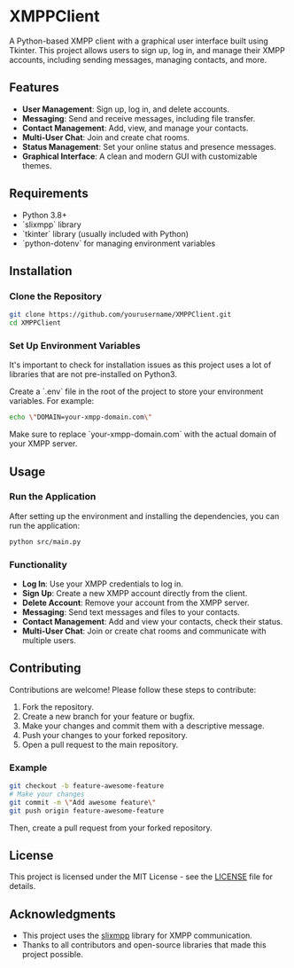 # XMPPClient
A Python-based XMPP client with a graphical user interface built using Tkinter. This project allows users to sign up, log in, and manage their XMPP accounts, including sending messages, managing contacts, and more.

## Features

- **User Management**: Sign up, log in, and delete accounts.
- **Messaging**: Send and receive messages, including file transfer.
- **Contact Management**: Add, view, and manage your contacts.
- **Multi-User Chat**: Join and create chat rooms.
- **Status Management**: Set your online status and presence messages.
- **Graphical Interface**: A clean and modern GUI with customizable themes.

## Requirements

- Python 3.8+
- \`slixmpp\` library
- \`tkinter\` library (usually included with Python)
- \`python-dotenv\` for managing environment variables

## Installation

### Clone the Repository

```bash
git clone https://github.com/yourusername/XMPPClient.git
cd XMPPClient
```

### Set Up Environment Variables

It's important to check for installation issues as this project uses a lot of libraries that are not pre-installed on Python3.

Create a \`.env\` file in the root of the project to store your environment variables. For example:

```bash
echo \"DOMAIN=your-xmpp-domain.com\"
```

Make sure to replace \`your-xmpp-domain.com\` with the actual domain of your XMPP server.

## Usage

### Run the Application

After setting up the environment and installing the dependencies, you can run the application:

```bash
python src/main.py
```

### Functionality

- **Log In**: Use your XMPP credentials to log in.
- **Sign Up**: Create a new XMPP account directly from the client.
- **Delete Account**: Remove your account from the XMPP server.
- **Messaging**: Send text messages and files to your contacts.
- **Contact Management**: Add and view your contacts, check their status.
- **Multi-User Chat**: Join or create chat rooms and communicate with multiple users.

## Contributing

Contributions are welcome! Please follow these steps to contribute:

1. Fork the repository.
2. Create a new branch for your feature or bugfix.
3. Make your changes and commit them with a descriptive message.
4. Push your changes to your forked repository.
5. Open a pull request to the main repository.

### Example

```bash
git checkout -b feature-awesome-feature
# Make your changes
git commit -m \"Add awesome feature\"
git push origin feature-awesome-feature
```

Then, create a pull request from your forked repository.

## License

This project is licensed under the MIT License - see the [LICENSE](LICENSE) file for details.

## Acknowledgments

- This project uses the [slixmpp](https://slixmpp.readthedocs.io/) library for XMPP communication.
- Thanks to all contributors and open-source libraries that made this project possible.
